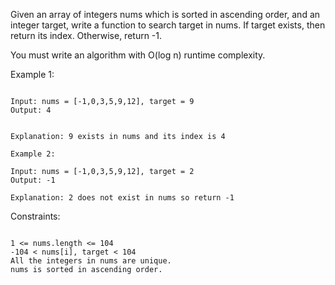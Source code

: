 Given an array of integers nums which is sorted in ascending order, and an integer target, write a function to search
target in nums. If target exists, then return its index. Otherwise, return -1.

You must write an algorithm with O(log n) runtime complexity.

Example 1:

```

Input: nums = [-1,0,3,5,9,12], target = 9
Output: 4


Explanation: 9 exists in nums and its index is 4
```

```
Example 2:

Input: nums = [-1,0,3,5,9,12], target = 2
Output: -1

Explanation: 2 does not exist in nums so return -1

```

Constraints:

```

1 <= nums.length <= 104
-104 < nums[i], target < 104
All the integers in nums are unique.
nums is sorted in ascending order.

```